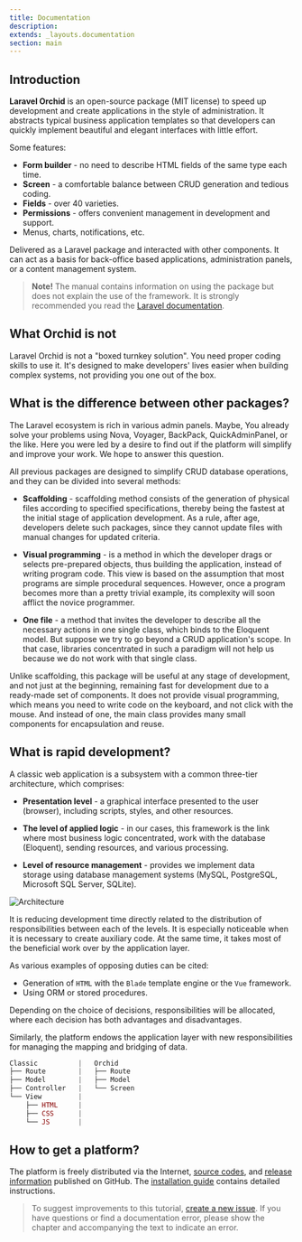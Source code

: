 ```yaml
---
title: Documentation
description: 
extends: _layouts.documentation
section: main
---
```


## Introduction

**Laravel Orchid** is an open-source package (MIT license) to speed up development and create applications in the style of administration. It abstracts typical business application templates so that developers can quickly implement beautiful and elegant interfaces with little effort.

Some features:

- **Form builder** - no need to describe HTML fields of the same type each time.
- **Screen** - a comfortable balance between CRUD generation and tedious coding.
- **Fields** - over 40 varieties.
- **Permissions** - offers convenient management in development and support.
- Menus, charts, notifications, etc.


Delivered as a Laravel package and interacted with other components. It can act as a basis for back-office based applications, administration panels, or a content management system.

> **Note!** The manual contains information on using the package but does not explain the use of the framework. It is strongly recommended you read the [Laravel documentation](https://laravel.com/docs/).


## What Orchid is not

Laravel Orchid is not a "boxed turnkey solution". You need proper coding skills to use it. It's designed to make developers' lives easier when building complex systems, not providing you one out of the box.

## What is the difference between other packages?

The Laravel ecosystem is rich in various admin panels.
Maybe, You already solve your problems using Nova, Voyager, BackPack, QuickAdminPanel, or the like.
Here you were led by a desire to find out if the platform will simplify and improve your work.
We hope to answer this question.

All previous packages are designed to simplify CRUD database operations, and they can be divided into several methods:

- **Scaffolding** - scaffolding method consists of the generation of physical files according to specified specifications, thereby being the fastest at the initial stage of application development. As a rule, after age, developers delete such packages, since they cannot update files with manual changes for updated criteria.

- **Visual programming** - is a method in which the developer drags or selects pre-prepared objects, thus building the application, instead of writing program code. This view is based on the assumption that most programs are simple procedural sequences. However, once a program becomes more than a pretty trivial example, its complexity will soon afflict the novice programmer.

- **One file** - a method that invites the developer to describe all the necessary actions in one single class, which binds to the Eloquent model. But suppose we try to go beyond a CRUD application's scope. In that case, libraries concentrated in such a paradigm will not help us because we do not work with that single class.

Unlike scaffolding, this package will be useful at any stage of development, and not just at the beginning, remaining fast for development due to a ready-made set of components.
It does not provide visual programming, which means you need to write code on the keyboard, and not click with the mouse.
And instead of one, the main class provides many small components for encapsulation and reuse.

## What is rapid development?

A classic web application is a subsystem with a common three-tier architecture, which comprises:

- **Presentation level** - a graphical interface presented to the user (browser), including scripts, styles, and other resources.

- **The level of applied logic** - in our cases, this framework is the link where most business logic concentrated, work with the database (Eloquent), sending resources, and various processing.

- **Level of resource management** - provides we implement data storage using database management systems (MySQL, PostgreSQL, Microsoft SQL Server, SQLite).

 
![Architecture](https://orchid.software/assets/img/scheme/architecture.jpg)

It is reducing development time directly related to the distribution of responsibilities between each of the levels. It is especially noticeable when it is necessary to create auxiliary code. At the same time, it takes most of the beneficial work over by the application layer.

As various examples of opposing duties can be cited:
- Generation of `HTML` with the `Blade` template engine or the `Vue` framework.
- Using ORM or stored procedures.

Depending on the choice of decisions, responsibilities will be allocated, where each decision has both advantages and disadvantages.

Similarly, the platform endows the application layer with new responsibilities for managing the mapping and bridging of data.

```php
Classic          |   Orchid
├── Route        |   ├── Route   
├── Model        |   ├── Model 
├── Controller   |   └── Screen
└── View         |
    ├── HTML     |
    ├── CSS      |
    └── JS       |
```

## How to get a platform?

The platform is freely distributed via the Internet, [source codes](https://github.com/orchidsoftware/platform), and [release information](https://github.com/orchidsoftware/platform/releases) published on GitHub. The [installation guide](/en/docs/installation/) contains detailed instructions.

> To suggest improvements to this tutorial, [create a new issue](https://github.com/orchidsoftware/orchid.software/issues).
If you have questions or find a documentation error, please show the chapter and accompanying the text to indicate an error.

